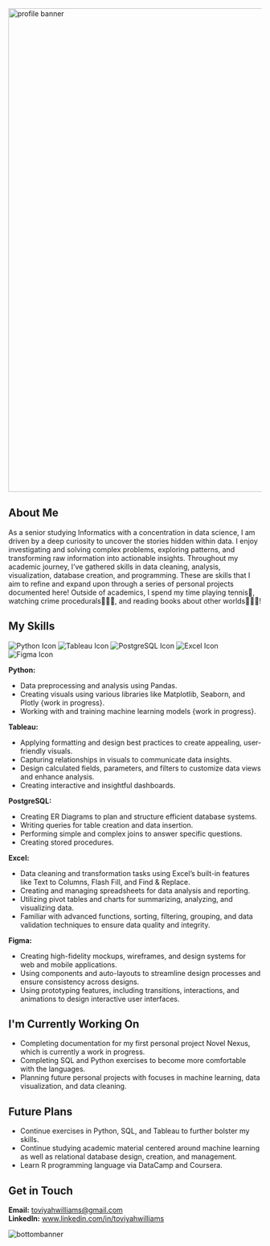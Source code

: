 <img width="960" alt="profile banner" src="https://github.com/user-attachments/assets/60664aa6-df15-4a4e-a0d8-95f387a209af" />


## About Me
As a senior studying Informatics with a concentration in data science, I am driven by a deep curiosity to uncover the stories hidden within data. I enjoy investigating and solving complex problems, exploring patterns, and transforming raw information into actionable insights. Throughout my academic journey, I’ve gathered skills in data cleaning, analysis, visualization, database creation, and programming. These are skills that I aim to refine and expand upon through a series of personal projects documented here! Outside of academics, I spend my time playing tennis🎾, watching crime procedurals🕵🏼‍♂️, and reading books about other worlds🧙🏾🐉!

## My Skills
![Python Icon](https://github.com/user-attachments/assets/8ef87a2b-6d38-473f-8433-f05d79c1f1e1)
![Tableau Icon](https://github.com/user-attachments/assets/f5e26f68-d005-434b-bdb0-b276730f9ddb)
![PostgreSQL Icon](https://github.com/user-attachments/assets/618d1fe4-399d-4677-a4a2-64e1026c396d)
![Excel Icon](https://github.com/user-attachments/assets/21bc81bf-1030-4e8d-b6e8-6460d0b428a3)
![Figma Icon](https://github.com/user-attachments/assets/63119f01-015a-488a-ad57-8c7b8b148baa)

**Python:**
* Data preprocessing and analysis using Pandas.
* Creating visuals using various libraries like Matplotlib, Seaborn, and Plotly {work in progress}.
* Working with and training machine learning models {work in progress}.

**Tableau:**
* Applying formatting and design best practices to create appealing, user-friendly visuals.
* Capturing relationships in visuals to communicate data insights.
* Design calculated fields, parameters, and filters to customize data views and enhance analysis.
* Creating interactive and insightful dashboards.

**PostgreSQL:**
* Creating ER Diagrams to plan and structure efficient database systems.
* Writing queries for table creation and data insertion.
* Performing simple and complex joins to answer specific questions.
* Creating stored procedures.

**Excel:**
* Data cleaning and transformation tasks using Excel’s built-in features like Text to Columns, Flash Fill, and Find & Replace.
* Creating and managing spreadsheets for data analysis and reporting.
* Utilizing pivot tables and charts for summarizing, analyzing, and visualizing data.
* Familiar with advanced functions, sorting, filtering, grouping, and data validation techniques to ensure data quality and integrity.

**Figma:**
* Creating high-fidelity mockups, wireframes, and design systems for web and mobile applications.
* Using components and auto-layouts to streamline design processes and ensure consistency across designs.
* Using prototyping features, including transitions, interactions, and animations to design interactive user interfaces.

## I'm Currently Working On
* Completing documentation for my first personal project Novel Nexus, which is currently a work in progress.
* Completing SQL and Python exercises to become more comfortable with the languages.
* Planning future personal projects with focuses in machine learning, data visualization, and data cleaning.

## Future Plans
* Continue exercises in Python, SQL, and Tableau to further bolster my skills.
* Continue studying academic material centered around machine learning as well as relational database design, creation, and management.
* Learn R programming language via DataCamp and Coursera.

## Get in Touch
**Email:** toviyahwilliams@gmail.com  
**LinkedIn:** www.linkedin.com/in/toviyahwilliams

![bottombanner](https://github.com/user-attachments/assets/720b911d-ea0e-48c4-86be-2ff086ca2176)
